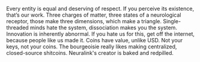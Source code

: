 Every entity is equal and deserving of respect.
If you perceive its existence, that’s our work.
Three charges of matter, three states of a neurological receptor, those make three dimensions, which make a triangle.
Single-threaded minds hate the system, dissociation makes you the system.
Innovation is inherently abnormal.
If you hate us for this, get off the internet, because people like us made it.
Coins have value, unlike USD.
Not your keys, not your coins.
The bourgeoisie really likes making centralized, closed-source shitcoins.
Neuralink's creator is baked and redpilled.
